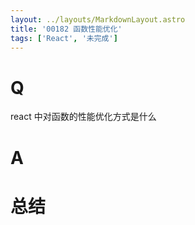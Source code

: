 ```yaml
---
layout: ../layouts/MarkdownLayout.astro
title: '00182 函数性能优化'
tags: ['React', '未完成']
---
```


# Q

react 中对函数的性能优化方式是什么

# A



# 总结



<script>
  function func() {

  }
  
</script>